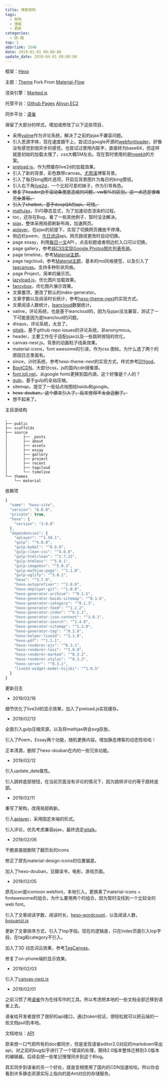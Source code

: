 ```yaml
---
title: 博客架构
tags:
  - 架构
  - 博客
  - 更新
categories:
  - 技·路
top: 1
abbrlink: 3540
date: 2019-01-01 00:00:00
update_date: 2019-04-01 00:00:00
---
```



框架：[Hexo](https://hexo.io/zh-cn/docs/)

主题：[Theme](https://github.com/ttcqaq/blog) Fork From [Material-Flow](https://github.com/stkevintan/hexo-theme-material-flow)

渲染引擎：[Marked.js](https://github.com/hexojs/hexo-renderer-marked)

托管平台：[Github Pages](https://pages.github.com/) [Aliyun EC2](https://cn.aliyun.com/)

同步平台：[语雀](https://www.yuque.com)

保留了大部分的样式。增加或修改了以下这些项目，

- 采用[valine](https://github.com/xCss/Valine)作为评论系统，解决了之前的pjax不兼容问题。
- 引入思源字体，现在速度跟不上。尝试过google开源的[webfontloader](https://github.com/typekit/webfontloader)，好像没有感觉到很异步的感觉。也尝试过使用内联字，直接转为base64，但这样就是初始的加载太慢了，css大概5M左右。现在暂时使用的是[typekit](https://fonts.adobe.com/?ref=tk.com)的方案。
- [preload.js](https://github.com/CreateJS/PreloadJS)，作为预缓存live2d的加载效果。
- 引入了新的背景，彩色飘带canvas。[尤雨溪](https://evanyou.me/)博客背景。
- 引入了每日bing图片选项，开启后背景图片为每日的bing壁纸。
- 引入右下角[live2d](https://www.live2d.com/ja/)，一个比较可爱的妹子，作为引导角色。
- ~~修复了header由于滚动条宽度造成的问题，vw和%的区别。这一点还是很难完全兼容。~~
- ~~引入了chatbot，基于deepQA的api，可惜。~~
- [mathJax](https://www.mathjax.org/)，SVG静态显式，为了加速动态渲染的过程。
- toc，还存在Bug，看了一些其他例子，暂时没法解决。
- [pjax](https://github.com/defunkt/jquery-pjax)，整体采用局部刷新布局，加速网页。
- [aplayer](https://github.com/MoePlayer/APlayer)，在pjax的前提下，实现了切换网页播放不停滞。
- 侧边栏poem，[今日诗词](https://www.jinrishici.com/)api。网页路径更改时自动切换。
- page essay，利用[每日一文](https://meiriyiwen.com/)API 。点击标题或者侧边栏入口可以切换。
- page gallery，参考[纯CSS实现Google Photos照片列表布局](https://www.cnblogs.com/wwhhq/p/8185864.html)。
- page timeline，参考[Material主题](https://github.com/viosey/hexo-theme-material)。
- page tagcloud，参考[Material主题](https://github.com/viosey/hexo-theme-material)，基本的md风格便签，以及引入了[tagcanvas](http://www.goat1000.com/tagcanvas.php)。支持多种形状风格。
- page Project，简单的展示页。
- [lazyload.js](https://github.com/tuupola/jquery_lazyload)，优化图片加载效果。
- [fancybox](https://github.com/fancyapps/fancybox)，优化图片展示效果。
- 文章置顶，更改了默认的index-generator。
- 文章字数以及阅读时长统计，参考[hexo-theme-next](https://github.com/iissnan/hexo-theme-next)的实现方式。
- 文章阅读人数统计，[leancloud](https://leancloud.cn/)数据统计。
- valine，评论系统，也是基于leancloud的，因为与pjax没法兼容，测试了一下可能是因为是leancloud的问题。
- disqus，评论系统，太丑了。
- [gitalk](https://github.com/gitalk/gitalk)，基于github repo issues的评论系统，非anonymous。
- header，主要工作在于适配pjax以及一些跳转按钮的优化。
- canvas-nest.js，背景的动画粒子线条效果。
- material-icons，font awesome的引进，作为css 图标。为什么选了两个的原因日志里面有。
- since，计时系统，参考hexo-theme-next的实现方式。样式参考[DIYgod](https://diygod.me/)。
- [BootCDN](https://www.bootcdn.cn/)，大部分css，js的国内cdn镜像源。
- [font.loli.net](https://sb.sb/blog/)，从google fonts更换到国内源。这个好像是个人的？
- [gulp](https://github.com/gulpjs/gulp)，基于gulp的全站压缩。
- sitemap，提交了一些站点地图给baidu和google。
- ~~hexo-douban，这个原来引入了，后来觉得不太合适删了。~~
- 想不起来了。

主目录结构
```
.
├── public
├── scaffolds
├── source
│		├── _posts
│		├── about
│		├── assets
│		├── essay
│		├── gallery
│		├── project
│		├── recent
│		├── tagcloud
│		└── timeline
└── themes
    └── material
```

依赖项
```javascript
{
  "name": "hexo-site",
  "version": "0.0.0",
  "private": true,
  "hexo": {
    "version": "3.8.0"
  },
  "dependencies": {
    "aplayer": "^1.10.1",
    "gulp": "^4.0.0",
    "gulp-babel": "^8.0.0",
    "gulp-clean-css": "^4.0.0",
    "gulp-htmlclean": "^2.7.22",
    "gulp-htmlmin": "^5.0.1",
    "gulp-imagemin": "^5.0.3",
    "gulp-mathjax-page": "^1.1.0",
    "gulp-uglify": "^3.0.1",
    "hexo": "^3.7.0",
    "hexo-autoprefixer": "^2.0.0",
    "hexo-deployer-git": "^1.0.0",
    "hexo-generator-archive": "^0.1.5",
    "hexo-generator-baidu-sitemap": "^0.1.6",
    "hexo-generator-category": "^0.1.3",
    "hexo-generator-feed": "^1.2.2",
    "hexo-generator-index": "^0.2.1",
    "hexo-generator-json-content": "^3.0.1",
    "hexo-generator-search": "^2.4.0",
    "hexo-generator-sitemap": "^1.2.0",
    "hexo-generator-tag": "^0.2.0",
    "hexo-helper-live2d": "^3.1.0",
    "hexo-pdf": "^1.1.1",
    "hexo-renderer-ejs": "^0.3.1",
    "hexo-renderer-less": "^1.0.0",
    "hexo-renderer-marked": "^0.3.2",
    "hexo-renderer-stylus": "^0.3.3",
    "hexo-server": "^0.3.1",
    "live2d-widget-model-hijiki": "^1.0.5"
  }
}
```

更新日志

- 2019/02/16

细节优化了live2d的显示效果，加入了preload.js实现缓存。

- 2019/02/13

全面引入gulp压缩资源，以及将mathjax转会svg存放。

引入了Poem，Essay两个功能，随机更换内容。增加静态博客的动态性哈哈！

正本清源，删除了hexo-douban在内的一些冗余功能。

- 2019/02/12

引入update_date属性。

引入跳转底部按钮，在当前页面没有评论的情况下，因为跳转评论约等于跳转底部。

- 2019/02/11

重写了架构，改用局部刷新。

引入[aplayer](https://github.com/MoePlayer/APlayer)，采用固定末端的形式。

引入评论，优先考虑兼容pjax，最终选定[gitalk](https://github.com/gitalk/gitalk)。

- 2019/02/06

干脆直接就删除了翻页处的icons

修正了原先material-design-icons的位置偏差。

加入了hexo-douban，豆瓣读书，电影，游戏页面。

- 2019/02/05

原先icon是icomoon webfont，本地引入。更换乘了material-icons + fontawesome的组合，为什么要用两个的组合，因为暂时没找到一个比较全的web font。

引入了文章阅读字数，阅读时长，[hexo-wordcount](https://github.com/willin/hexo-wordcount)，以及阅读人数，[busuanzi.js](http://busuanzi.ibruce.info/)

更新了文章排序方式，引入了top字段。现在的逻辑是，只在index页面引入top字段，在tag和category不引入。

加入了3D 动态词云效果，参考[TagCanvas](https://github.com/goat1000/TagCanvas)。

修复了on-phone端的显示效果。

- 2019/02/03

引入了[canvas-nest.js](https://github.com/hustcc/canvas-nest.js)

- 2019/02/01

之前习惯了用[语雀](https://www.yuque.com/)作为在线写作的工具。所以考虑把本地的一些文档全部迁移到语雀上去。

语雀给开发者提供了很好的api接口，通过token验证，很轻松就可以把云端的一些文档pull到本地。

文档地址：[API](https://www.yuque.com/yuque/developer)

原来想一口气把所有的doc都同步，但是发现语雀editor2.0对应的markdown导出api，对之前的bug似乎进行了一个错误的处理，期待2.0版本整体迁移到3.0版本的编辑器。后续会把一些笔记慢慢同步到这个Blog。

其实同步到语雀的另一个好处，就是变相使用了国内的CDN加速哈哈。所以你会看到许多静态资源实际上指向的是Ant对应的存储服务。
